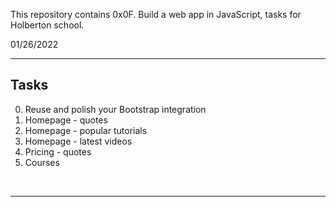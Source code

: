 This repository contains 0x0F. Build a web app in JavaScript, tasks for Holberton school.

01/26/2022

<hr />

## Tasks

0. Reuse and polish your Bootstrap integration
1. Homepage - quotes
2. Homepage - popular tutorials
3. Homepage - latest videos
4. Pricing - quotes
5. Courses
<br />
<hr />